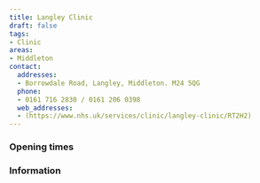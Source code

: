```yaml
---
title: Langley Clinic
draft: false
tags:
- Clinic
areas:
- Middleton
contact:
  addresses:
  - Borrowdale Road, Langley, Middleton. M24 5QG
  phone:
  - 0161 716 2830 / 0161 206 0398
  web_addresses:
  - (https://www.nhs.uk/services/clinic/langley-clinic/RT2H2)
---
```


### Opening times

### Information
